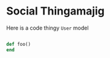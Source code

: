 Social Thingamajig
=================

Here is a code thingy `User` model

```ruby

def foo()
end
```
